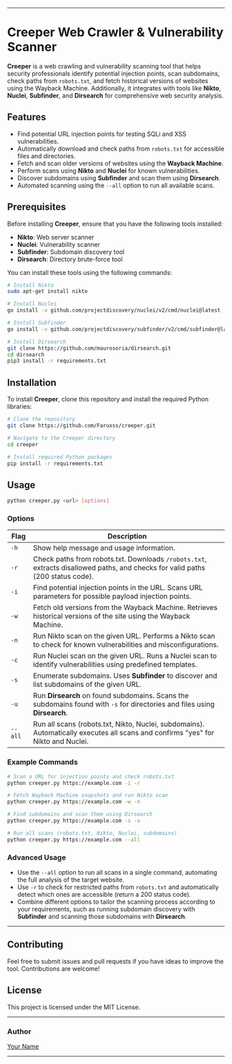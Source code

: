 

---

# Creeper Web Crawler & Vulnerability Scanner

**Creeper** is a web crawling and vulnerability scanning tool that helps security professionals identify potential injection points, scan subdomains, check paths from `robots.txt`, and fetch historical versions of websites using the Wayback Machine. Additionally, it integrates with tools like **Nikto**, **Nuclei**, **Subfinder**, and **Dirsearch** for comprehensive web security analysis.

## Features

- Find potential URL injection points for testing SQLi and XSS vulnerabilities.
- Automatically download and check paths from `robots.txt` for accessible files and directories.
- Fetch and scan older versions of websites using the **Wayback Machine**.
- Perform scans using **Nikto** and **Nuclei** for known vulnerabilities.
- Discover subdomains using **Subfinder** and scan them using **Dirsearch**.
- Automated scanning using the `--all` option to run all available scans.

## Prerequisites

Before installing **Creeper**, ensure that you have the following tools installed:

- **Nikto**: Web server scanner
- **Nuclei**: Vulnerability scanner
- **Subfinder**: Subdomain discovery tool
- **Dirsearch**: Directory brute-force tool

You can install these tools using the following commands:

```bash
# Install Nikto
sudo apt-get install nikto

# Install Nuclei
go install -v github.com/projectdiscovery/nuclei/v2/cmd/nuclei@latest

# Install Subfinder
go install -v github.com/projectdiscovery/subfinder/v2/cmd/subfinder@latest

# Install Dirsearch
git clone https://github.com/maurosoria/dirsearch.git
cd dirsearch
pip3 install -r requirements.txt
```

## Installation

To install **Creeper**, clone this repository and install the required Python libraries:

```bash
# Clone the repository
git clone https://github.com/Faruxss/creeper.git

# Navigate to the Creeper directory
cd creeper

# Install required Python packages
pip install -r requirements.txt
```

## Usage

```bash
python creeper.py <url> [options]
```

### Options

| Flag    | Description                                                                                                                                               |
|---------|-----------------------------------------------------------------------------------------------------------------------------------------------------------|
| `-h`    | Show help message and usage information.                                                                                                                  |
| `-r`    | Check paths from robots.txt. Downloads `/robots.txt`, extracts disallowed paths, and checks for valid paths (200 status code).                             |
| `-i`    | Find potential injection points in the URL. Scans URL parameters for possible payload injection points.                                                    |
| `-w`    | Fetch old versions from the Wayback Machine. Retrieves historical versions of the site using the Wayback Machine.                                          |
| `-n`    | Run Nikto scan on the given URL. Performs a Nikto scan to check for known vulnerabilities and misconfigurations.                                           |
| `-c`    | Run Nuclei scan on the given URL. Runs a Nuclei scan to identify vulnerabilities using predefined templates.                                               |
| `-s`    | Enumerate subdomains. Uses **Subfinder** to discover and list subdomains of the given URL.                                                                 |
| `-u`    | Run **Dirsearch** on found subdomains. Scans the subdomains found with `-s` for directories and files using **Dirsearch**.                                 |
| `--all` | Run all scans (robots.txt, Nikto, Nuclei, subdomains). Automatically executes all scans and confirms "yes" for Nikto and Nuclei.                         |

### Example Commands

```bash
# Scan a URL for injection points and check robots.txt
python creeper.py https://example.com -i -r

# Fetch Wayback Machine snapshots and run Nikto scan
python creeper.py https://example.com -w -n

# Find subdomains and scan them using Dirsearch
python creeper.py https://example.com -s -u

# Run all scans (robots.txt, Nikto, Nuclei, subdomains)
python creeper.py https://example.com --all
```

### Advanced Usage

- Use the `--all` option to run all scans in a single command, automating the full analysis of the target website.
- Use `-r` to check for restricted paths from `robots.txt` and automatically detect which ones are accessible (return a 200 status code).
- Combine different options to tailor the scanning process according to your requirements, such as running subdomain discovery with **Subfinder** and scanning those subdomains with **Dirsearch**.

---

## Contributing

Feel free to submit issues and pull requests if you have ideas to improve the tool. Contributions are welcome!

## License

This project is licensed under the MIT License.

---

### Author
[Your Name](https://github.com/Faruxss)

---

